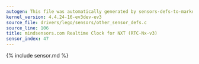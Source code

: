 ```yaml
---
autogen: This file was automatically generated by sensors-defs-to-markdown.py
kernel_version: 4.4.24-16-ev3dev-ev3
source_file: drivers/lego/sensors/other_sensor_defs.c
source_line: 106
title: mindsensors.com Realtime Clock for NXT (RTC-Nx-v3)
sensor_index: 47
---
```


{% include sensor.md %}
